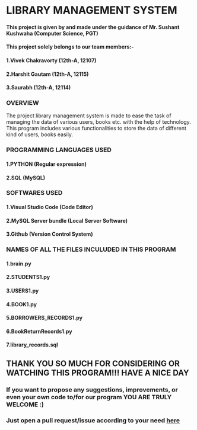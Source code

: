 # LIBRARY MANAGEMENT SYSTEM
#### This project is given by and made under the guidance of Mr. Sushant Kushwaha (Computer Science, PGT)
#### This project solely belongs to our team members:- 
#### 1.Vivek Chakravorty (12th-A, 12107)
#### 2.Harshit Gautam (12th-A, 12115)
#### 3.Saurabh (12th-A, 12114)

### OVERVIEW
The project library management system is made to ease the task of managing the data of various users, books etc. with the help of technology. This program includes various functionalities to store the data of different kind of users, books easily.

### PROGRAMMING LANGUAGES USED
#### 1.PYTHON (Regular expression)
#### 2.SQL (MySQL)

### SOFTWARES USED
#### 1.Visual Studio Code (Code Editor)
#### 2.MySQL Server bundle (Local Server Software)
#### 3.Github (Version Control System)

### NAMES OF ALL THE FILES INCULUDED IN THIS PROGRAM
#### 1.brain.py
#### 2.STUDENTS1.py
#### 3.USERS1.py
#### 4.BOOK1.py
#### 5.BORROWERS_RECORDS1.py
#### 6.BookReturnRecords1.py
#### 7.library_records.sql

## THANK YOU SO MUCH FOR CONSIDERING OR WATCHING THIS PROGRAM!!! HAVE A NICE DAY
### If you want to propose any suggestions, improvements, or even your own code to/for our program YOU ARE TRULY WELCOME :)
### Just open a pull request/issue according to your need [here](https://github.com/WitteDuivel/library-management-oncemore)
